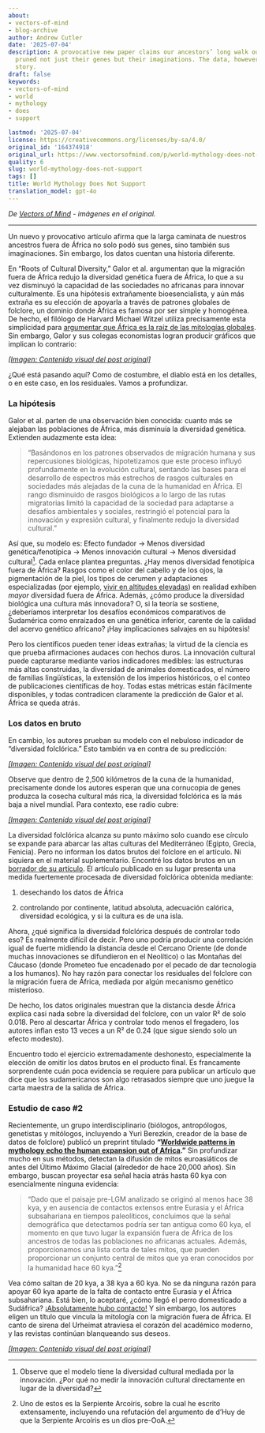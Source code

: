 ```yaml
---
about:
- vectors-of-mind
- blog-archive
author: Andrew Cutler
date: '2025-07-04'
description: A provocative new paper claims our ancestors’ long walk out of Africa
  pruned not just their genes but their imaginations. The data, however, tell a different
  story.
draft: false
keywords:
- vectors-of-mind
- world
- mythology
- does
- support

lastmod: '2025-07-04'
license: https://creativecommons.org/licenses/by-sa/4.0/
original_id: '164374918'
original_url: https://www.vectorsofmind.com/p/world-mythology-does-not-support
quality: 6
slug: world-mythology-does-not-support
tags: []
title: World Mythology Does Not Support
translation_model: gpt-4o
---
```


*De [Vectors of Mind](https://www.vectorsofmind.com/p/world-mythology-does-not-support) - imágenes en el original.*

---

Un nuevo y provocativo artículo afirma que la larga caminata de nuestros ancestros fuera de África no solo podó sus genes, sino también sus imaginaciones. Sin embargo, los datos cuentan una historia diferente.

En “Roots of Cultural Diversity,” Galor et al. argumentan que la migración fuera de África redujo la diversidad genética fuera de África, lo que a su vez disminuyó la capacidad de las sociedades no africanas para innovar culturalmente. Es una hipótesis extrañamente bioesencialista, y aún más extraña es su elección de apoyarla a través de patrones globales de folclore, un dominio donde África es famosa por ser simple y homogénea. De hecho, el filólogo de Harvard Michael Witzel utiliza precisamente esta simplicidad para [argumentar que África es la raíz de las mitologías globales](https://www.amazon.ca/Origins-Worlds-Mythologies-Michael-Witzel/dp/0199812853). Sin embargo, Galor y sus colegas economistas logran producir gráficos que implican lo contrario:

[*[Imagen: Contenido visual del post original]*](https://substackcdn.com/image/fetch/$s_!4TCD!,f_auto,q_auto:good,fl_progressive:steep/https%3A%2F%2Fsubstack-post-media.s3.amazonaws.com%2Fpublic%2Fimages%2Fb7a1aaf2-21ba-45ea-8127-2d61960320b9_1946x1272.png)

¿Qué está pasando aquí? Como de costumbre, el diablo está en los detalles, o en este caso, en los residuales. Vamos a profundizar.

### **La hipótesis**

Galor et al. parten de una observación bien conocida: cuanto más se alejaban las poblaciones de África, más disminuía la diversidad genética. Extienden audazmente esta idea:

> “Basándonos en los patrones observados de migración humana y sus repercusiones biológicas, hipotetizamos que este proceso influyó profundamente en la evolución cultural, sentando las bases para el desarrollo de espectros más estrechos de rasgos culturales en sociedades más alejadas de la cuna de la humanidad en África. El rango disminuido de rasgos biológicos a lo largo de las rutas migratorias limitó la capacidad de la sociedad para adaptarse a desafíos ambientales y sociales, restringió el potencial para la innovación y expresión cultural, y finalmente redujo la diversidad cultural.”

Así que, su modelo es: Efecto fundador → Menos diversidad genética/fenotípica → Menos innovación cultural → Menos diversidad cultural[^1]. Cada enlace plantea preguntas. ¿Hay menos diversidad fenotípica fuera de África? Rasgos como el color del cabello y de los ojos, la pigmentación de la piel, los tipos de cerumen y adaptaciones especializadas (por ejemplo, [vivir en altitudes elevadas](https://en.wikipedia.org/wiki/High-altitude_adaptation_in_humans)) en realidad exhiben _mayor_ diversidad fuera de África. Además, ¿cómo produce la diversidad biológica una cultura más innovadora? O, si la teoría se sostiene, ¿deberíamos interpretar los desafíos económicos comparativos de Sudamérica como enraizados en una genética inferior, carente de la calidad del acervo genético africano? ¡Hay implicaciones salvajes en su hipótesis!

Pero los científicos pueden tener ideas extrañas; la virtud de la ciencia es que prueba afirmaciones audaces con hechos duros. La innovación cultural puede capturarse mediante varios indicadores medibles: las estructuras más altas construidas, la diversidad de animales domesticados, el número de familias lingüísticas, la extensión de los imperios históricos, o el conteo de publicaciones científicas de hoy. Todas estas métricas están fácilmente disponibles, y todas contradicen claramente la predicción de Galor et al. África se queda atrás.

### Los datos en bruto

En cambio, los autores prueban su modelo con el nebuloso indicador de “diversidad folclórica.” Esto también va en contra de su predicción:

[*[Imagen: Contenido visual del post original]*](https://substackcdn.com/image/fetch/$s_!XH1m!,f_auto,q_auto:good,fl_progressive:steep/https%3A%2F%2Fsubstack-post-media.s3.amazonaws.com%2Fpublic%2Fimages%2Fa0060847-b29a-4bba-9985-f811f2396a76_2014x1440.png)

Observe que dentro de 2,500 kilómetros de la cuna de la humanidad, precisamente donde los autores esperan que una cornucopia de genes produzca la cosecha cultural más rica, la diversidad folclórica es la más baja a nivel mundial. Para contexto, ese radio cubre:

[*[Imagen: Contenido visual del post original]*](https://substackcdn.com/image/fetch/$s_!jnTs!,f_auto,q_auto:good,fl_progressive:steep/https%3A%2F%2Fsubstack-post-media.s3.amazonaws.com%2Fpublic%2Fimages%2F0c14598b-7c50-4ee9-ba05-73c4736ed6fc_1580x1563.png)

La diversidad folclórica alcanza su punto máximo solo cuando ese círculo se expande para abarcar las altas culturas del Mediterráneo (Egipto, Grecia, Fenicia). Pero no informan los datos brutos del folclore en el artículo. Ni siquiera en el material suplementario. Encontré los datos brutos en un [borrador de su artículo](https://economics.brown.edu/sites/default/files/papers/Bravo%20Working%20Paper%20_%202023-002.pdf). El artículo publicado en su lugar presenta una medida fuertemente procesada de diversidad folclórica obtenida mediante:

  1. desechando los datos de África

  2. controlando por continente, latitud absoluta, adecuación calórica, diversidad ecológica, y si la cultura es de una isla.

Ahora, ¿qué significa la diversidad folclórica después de controlar todo eso? Es realmente difícil de decir. Pero uno podría producir una correlación igual de fuerte midiendo la distancia desde el Cercano Oriente (de donde muchas innovaciones se difundieron en el Neolítico) o las Montañas del Cáucaso (donde Prometeo fue encadenado por el pecado de dar tecnología a los humanos). No hay razón para conectar los residuales del folclore con la migración fuera de África, mediada por algún mecanismo genético misterioso.

De hecho, los datos originales muestran que la distancia desde África explica casi nada sobre la diversidad del folclore, con un valor R² de solo 0.018. Pero al descartar África y controlar todo menos el fregadero, los autores inflan esto 13 veces a un R² de 0.24 (que sigue siendo solo un efecto modesto).

Encuentro todo el ejercicio extremadamente deshonesto, especialmente la elección de omitir los datos brutos en el producto final. Es francamente sorprendente cuán poca evidencia se requiere para publicar un artículo que dice que los sudamericanos son algo retrasados siempre que uno juegue la carta maestra de la salida de África.

### Estudio de caso #2

Recientemente, un grupo interdisciplinario (biólogos, antropólogos, genetistas y mitólogos, incluyendo a Yuri Berezkin, creador de la base de datos de folclore) publicó un preprint titulado **“[Worldwide patterns in mythology echo the human expansion out of Africa](https://www.biorxiv.org/content/10.1101/2025.01.24.634692v1).”** Sin profundizar mucho en sus métodos, detectan la difusión de mitos euroasiáticos de antes del Último Máximo Glacial (alrededor de hace 20,000 años). Sin embargo, buscan proyectar esa señal hacia atrás hasta 60 kya con esencialmente ninguna evidencia:

> “Dado que el paisaje pre-LGM analizado se originó al menos hace 38 kya, y en ausencia de contactos extensos entre Eurasia y el África subsahariana en tiempos paleolíticos, concluimos que la señal demográfica que detectamos podría ser tan antigua como 60 kya, el momento en que tuvo lugar la expansión fuera de África de los ancestros de todas las poblaciones no africanas actuales. Además, proporcionamos una lista corta de tales mitos, que pueden proporcionar un conjunto central de mitos que ya eran conocidos por la humanidad hace 60 kya.”[^2]

Vea cómo saltan de 20 kya, a 38 kya a 60 kya. No se da ninguna razón para apoyar 60 kya aparte de la falta de contacto entre Eurasia y el África subsahariana. Está bien, lo aceptaré, ¿cómo llegó el perro domesticado a Sudáfrica? [¡Absolutamente hubo contacto!](https://www.vectorsofmind.com/p/evidence-for-global-cultural-diffusion) Y sin embargo, los autores eligen un título que vincula la mitología con la migración fuera de África. El canto de sirena del Urheimat atraviesa el corazón del académico moderno, y las revistas continúan blanqueando sus deseos.

[*[Imagen: Contenido visual del post original]*](https://substackcdn.com/image/fetch/$s_!-0ls!,f_auto,q_auto:good,fl_progressive:steep/https%3A%2F%2Fsubstack-post-media.s3.amazonaws.com%2Fpublic%2Fimages%2F889d5898-360f-44fa-a6d5-69a331904dfc_1536x1024.png)

[^1]: Observe que el modelo tiene la diversidad cultural mediada por la innovación. ¿Por qué no medir la innovación cultural directamente en lugar de la diversidad?

[^2]: Uno de estos es la Serpiente Arcoíris, sobre la cual he escrito extensamente, incluyendo una refutación del argumento de d’Huy de que la Serpiente Arcoíris es un dios pre-OoA.